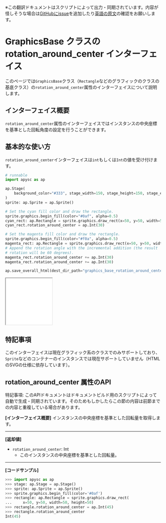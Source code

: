 <span class="inconspicuous-txt">※この翻訳ドキュメントはスクリプトによって出力・同期されています。内容が怪しそうな場合は<a href="https://github.com/simon-ritchie/apysc/issues" target="_blank">GitHubにissue</a>を追加したり[英語の原文](https://simon-ritchie.github.io/apysc/en/graphics_base_rotation_around_center.html)の確認をお願いします。</span>

# GraphicsBase クラスの rotation_around_center インターフェイス

このページでは`GraphicsBase`クラス（`Rectangle`などのグラフィックのクラスの基底クラス）の`rotation_around_center`属性のインターフェイスについて説明します。

## インターフェイス概要

`rotation_around_center`属性のインターフェイスではインスタンスの中央座標を基準とした回転角度の設定を行うことができます。

## 基本的な使い方

`rotation_around_center`インターフェイスは`int`もしくは`Int`の値を受け付けます。

```py
# runnable
import apysc as ap

ap.Stage(
    background_color="#333", stage_width=150, stage_height=150, stage_elem_id="stage"
)
sprite: ap.Sprite = ap.Sprite()

# Set the cyan fill color and draw the rectangle.
sprite.graphics.begin_fill(color="#0af", alpha=0.5)
cyan_rect: ap.Rectangle = sprite.graphics.draw_rect(x=50, y=50, width=50, height=50)
cyan_rect.rotation_around_center = ap.Int(30)

# Set the magenta fill color and draw the rectangle.
sprite.graphics.begin_fill(color="#f0a", alpha=0.5)
magenta_rect: ap.Rectangle = sprite.graphics.draw_rect(x=50, y=50, width=50, height=50)
# Append the rotation angle with the incremental addition (the result
# rotation will be 60 degrees).
magenta_rect.rotation_around_center += ap.Int(30)
magenta_rect.rotation_around_center += ap.Int(30)

ap.save_overall_html(dest_dir_path="graphics_base_rotation_around_center_basic_usage/")
```

<iframe src="static/graphics_base_rotation_around_center_basic_usage/index.html" width="150" height="150"></iframe>

## 特記事項

このインターフェイスは現在グラフィック系のクラスでのみサポートしており、`Sprite`などのコンテナーのインスタンスでは現在サポートしていません（HTMLのSVGの仕様に依存しています）。

## rotation_around_center 属性のAPI

<span class="inconspicuous-txt">特記事項: このAPIドキュメントはドキュメントビルド用のスクリプトによって自動で生成・同期されています。そのためもしかしたらこの節の内容は前節までの内容と重複している場合があります。</span>

**[インターフェイス概要]** インスタンスの中央座標を基準とした回転量を取得します。<hr>

**[返却値]**

- `rotation_around_center`: Int
  - このインスタンスの中央座標を基準とした回転量。

<hr>

**[コードサンプル]**

```py
>>> import apysc as ap
>>> stage: ap.Stage = ap.Stage()
>>> sprite: ap.Sprite = ap.Sprite()
>>> sprite.graphics.begin_fill(color='#0af')
>>> rectangle: ap.Rectangle = sprite.graphics.draw_rect(
...     x=50, y=50, width=50, height=50)
>>> rectangle.rotation_around_center = ap.Int(45)
>>> rectangle.rotation_around_center
Int(45)
```